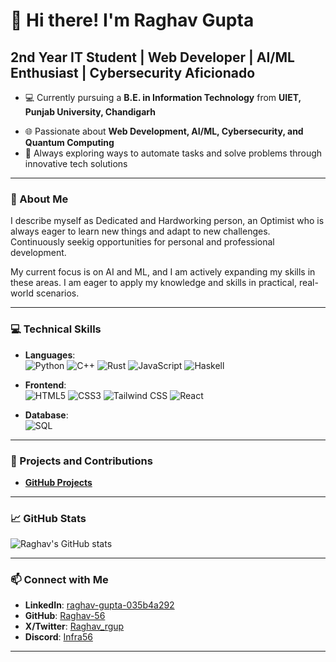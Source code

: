 <!-- ## Hi there 👋 -->

<!--
**Raghav-56/Raghav-56** is a ✨ _special_ ✨ repository because its `README.md` (this file) appears on your GitHub profile.

Here are some ideas to get you started:

- 🔭 I’m currently working on ...
- 🌱 I’m currently learning ...
- 👯 I’m looking to collaborate on ...
- 🤔 I’m looking for help with ...
- 💬 Ask me about ...
- 📫 How to reach me: ...
- 😄 Pronouns: ...
- ⚡ Fun fact: ...
-->

# 👋 Hi there! I'm Raghav Gupta

## 2nd Year IT Student | Web Developer | AI/ML Enthusiast | Cybersecurity Aficionado

- 💻 Currently pursuing a **B.E. in Information Technology** from **UIET, Punjab University, Chandigarh**
<!-- - 🎓 **Reliance Foundation Scholar** -->
- 🌐 Passionate about **Web Development, AI/ML, Cybersecurity, and Quantum Computing**
- 🧩 Always exploring ways to automate tasks and solve problems through innovative tech solutions

---

### 🚀 About Me

I describe myself as Dedicated and Hardworking person, an Optimist who is always eager to learn new things and adapt to new challenges. Continuously seekig opportunities for personal and professional development.

My current focus is on AI and ML, and I am actively expanding my skills in these areas.
I am eager to apply my knowledge and skills in practical, real-world scenarios.

---

### 💻 Technical Skills

- **Languages**:  
  ![Python](https://img.shields.io/badge/Python-3776AB?style=flat&logo=python&logoColor=white)
  ![C++](https://img.shields.io/badge/C++-00599C?style=flat&logo=c%2B%2B&logoColor=white)
  ![Rust](https://img.shields.io/badge/Rust-000000?style=flat&logo=rust&logoColor=white)
  ![JavaScript](https://img.shields.io/badge/JavaScript-F7DF1E?style=flat&logo=javascript&logoColor=black)
  ![Haskell](https://img.shields.io/badge/Haskell-5e5086?style=flat&logo=haskell&logoColor=white)

- **Frontend**:  
  ![HTML5](https://img.shields.io/badge/HTML5-E34F26?style=flat&logo=html5&logoColor=white)
  ![CSS3](https://img.shields.io/badge/CSS3-1572B6?style=flat&logo=css3&logoColor=white)
  ![Tailwind CSS](https://img.shields.io/badge/Tailwind_CSS-38B2AC?style=flat&logo=tailwind-css&logoColor=white)
  ![React](https://img.shields.io/badge/React-61DAFB?style=flat&logo=react&logoColor=black)

- **Database**:  
  ![SQL](https://img.shields.io/badge/SQL-4479A1?style=flat&logo=postgresql&logoColor=white)

---

### 🌟 Projects and Contributions

- **[GitHub Projects](https://github.com/Raghav-56?tab=repositories)**  
<!-- - My GitHub is home to various **web development projects**, **AI models**, and other **open-source contributions**.
- **Current Focus**: Working on **enhancing cybersecurity skills** and **contributing to open-source** in fields like **web development** and **AI/ML**. -->

---

### 📈 GitHub Stats

![Raghav's GitHub stats](https://github-readme-stats.vercel.app/api?username=Raghav-56&show_icons=true&hide=stars&theme=default)

---

### 📫 Connect with Me

- **LinkedIn**: [raghav-gupta-035b4a292](https://www.linkedin.com/in/raghav-gupta-035b4a292)
- **GitHub**: [Raghav-56](https://github.com/Raghav-56)
- **X/Twitter**: [Raghav_rgup](https://x.com/Raghav_rgup)
- **Discord**: [Infra56](https://discordapp.com/users/Infra56)

---
